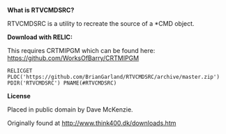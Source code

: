**What is RTVCMDSRC?**

RTVCMDSRC is a utility to recreate the source of a *CMD object. 


**Download with RELIC:**

This requires CRTMIPGM which can be found here: https://github.com/WorksOfBarry/CRTMIPGM

```
RELICGET PLOC('https://github.com/BrianGarland/RTVCMDSRC/archive/master.zip') 
PDIR('RTVCMDSRC') PNAME(#RTVCMDSRC)
```


**License**

Placed in public domain by Dave McKenzie.  

Originally found at http://www.think400.dk/downloads.htm
